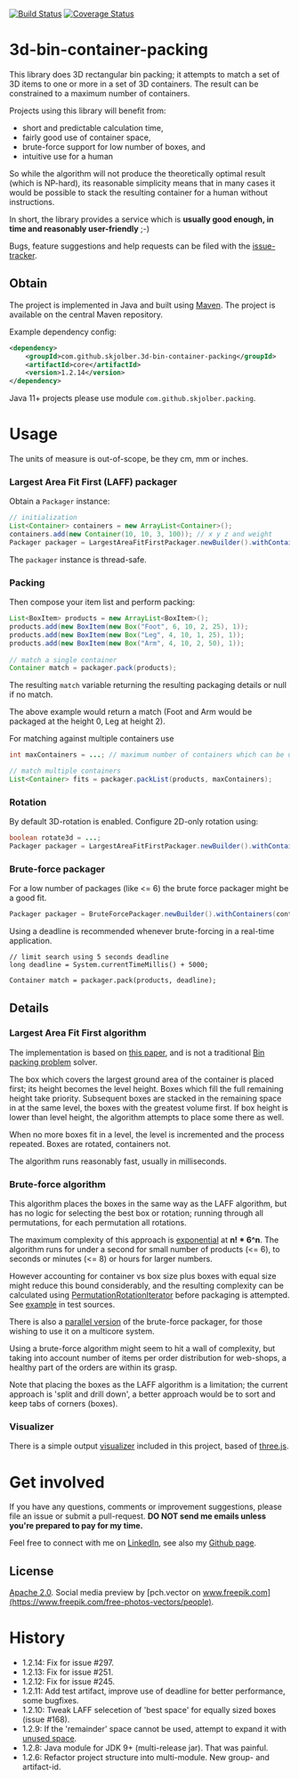 [![Build Status](https://travis-ci.org/skjolber/3d-bin-container-packing.svg)](https://travis-ci.org/skjolber/3d-bin-container-packing)
[![Coverage Status](https://coveralls.io/repos/github/skjolber/3d-bin-container-packing/badge.svg?branch=master)](https://coveralls.io/github/skjolber/3d-bin-container-packing?branch=master)

# 3d-bin-container-packing

This library does 3D rectangular bin packing; it attempts to match a set of 3D items to one or more in a set of 3D containers. The result can be constrained to a maximum number of containers.

Projects using this library will benefit from:
 * short and predictable calculation time,
 * fairly good use of container space, 
 * brute-force support for low number of boxes, and
 * intuitive use for a human
 
So while the algorithm will not produce the theoretically optimal result (which is NP-hard), its reasonable simplicity means that in many cases it would be possible to stack the resulting container for a human without instructions.

In short, the library provides a service which is __usually good enough, in time and reasonably user-friendly__ ;-)

Bugs, feature suggestions and help requests can be filed with the [issue-tracker].
 
## Obtain
The project is implemented in Java and built using [Maven]. The project is available on the central Maven repository.

Example dependency config:

```xml
<dependency>
    <groupId>com.github.skjolber.3d-bin-container-packing</groupId>
    <artifactId>core</artifactId>
    <version>1.2.14</version>
</dependency>
```

Java 11+ projects please use module `com.github.skjolber.packing`.

# Usage
The units of measure is out-of-scope, be they cm, mm or inches.

### Largest Area Fit First (LAFF) packager
Obtain a `Packager` instance:

```java
// initialization
List<Container> containers = new ArrayList<Container>();
containers.add(new Container(10, 10, 3, 100)); // x y z and weight
Packager packager = LargestAreaFitFirstPackager.newBuilder().withContainers(containers).build()
```

The `packager` instance is thread-safe.

### Packing
Then compose your item list and perform packing:

```java
List<BoxItem> products = new ArrayList<BoxItem>();
products.add(new BoxItem(new Box("Foot", 6, 10, 2, 25), 1));
products.add(new BoxItem(new Box("Leg", 4, 10, 1, 25), 1));
products.add(new BoxItem(new Box("Arm", 4, 10, 2, 50), 1));
	
// match a single container
Container match = packager.pack(products);
```

The resulting `match` variable returning the resulting packaging details or null if no match. 

The above example would return a match (Foot and Arm would be packaged at the height 0, Leg at height 2). 

For matching against multiple containers use

```java
int maxContainers = ...; // maximum number of containers which can be used

// match multiple containers
List<Container> fits = packager.packList(products, maxContainers);
```

### Rotation
By default 3D-rotation is enabled. Configure 2D-only rotation using:

```java
boolean rotate3d = ...;
Packager packager = LargestAreaFitFirstPackager.newBuilder().withContainers(containers).withRotate2D().build();
```

### Brute-force packager
For a low number of packages (like <= 6) the brute force packager might be a good fit. 

```java
Packager packager = BruteForcePackager.newBuilder().withContainers(containers).build();
```

Using a deadline is recommended whenever brute-forcing in a real-time application.

```
// limit search using 5 seconds deadline
long deadline = System.currentTimeMillis() + 5000;

Container match = packager.pack(products, deadline);
```

## Details

### Largest Area Fit First algorithm
The implementation is based on [this paper][2], and is not a traditional [Bin packing problem][1] solver.

The box which covers the largest ground area of the container is placed first; its height becomes the level height. Boxes which fill the full remaining height take priority. Subsequent boxes are stacked in the remaining space in at the same level, the boxes with the greatest volume first. If box height is lower than level height, the algorithm attempts to place some there as well. 

When no more boxes fit in a level, the level is incremented and the process repeated. Boxes are rotated, containers not.

The algorithm runs reasonably fast, usually in milliseconds. 

###  Brute-force algorithm
This algorithm places the boxes in the same way as the LAFF algorithm, but has no logic for selecting the best box or rotation; running through all permutations, for each permutation all rotations. 

The maximum complexity of this approach is [exponential] at __n! * 6^n__. The algorithm runs for under a second for small number of products (<= 6), to seconds or minutes (<= 8) or hours for larger numbers.

However accounting for container vs box size plus boxes with equal size might reduce this bound considerably, and the resulting complexity can be calculated using [PermutationRotationIterator](core/src/main/java/com/github/skjolber/packing/impl/PermutationRotationIterator.java) before packaging is attempted. See [example] in test sources.

There is also a [parallel version](core/src/main/java/com/github/skjolber/packing/ParallelBruteForcePackager.java) of the brute-force packager, for those wishing to use it on a multicore system.

Using a brute-force algorithm might seem to hit a wall of complexity, but taking into account number of items 
per order distribution for web-shops, a healthy part of the orders are within its grasp.

Note that placing the boxes as the LAFF algorithm is a limitation; the current approach is 'split and drill down', a better approach would be to sort and keep tabs of corners (boxes). 

### Visualizer
There is a simple output [visualizer](visualization) included in this project, based of [three.js](https://threejs.org/).

# Get involved
If you have any questions, comments or improvement suggestions, please file an issue or submit a pull-request. __DO NOT send me emails unless you're prepared to pay for my time.__

Feel free to connect with me on [LinkedIn], see also my [Github page].

## License
[Apache 2.0]. Social media preview by [pch.vector on www.freepik.com](https://www.freepik.com/free-photos-vectors/people).

# History
 - 1.2.14: Fix for issue #297.
 - 1.2.13: Fix for issue #251.
 - 1.2.12: Fix for issue #245.
 - 1.2.11: Add test artifact, improve use of deadline for better performance, some bugfixes.
 - 1.2.10: Tweak LAFF selecetion of 'best space' for equally sized boxes (issue #168).
 - 1.2.9: If the 'remainder' space cannot be used, attempt to expand it with [unused space](https://github.com/skjolber/3d-bin-container-packing/blob/b78f4b8ff62f4c3cd531a160d36c4dc1f23c8897/core/src/main/java/com/github/skjolber/packing/LargestAreaFitFirstPackager.java#L250).
 - 1.2.8: Java module for JDK 9+ (multi-release jar). That was painful.
 - 1.2.6: Refactor project structure into multi-module. New group- and artifact-id.

[1]: 				https://en.wikipedia.org/wiki/Bin_packing_problem
[2]: 				https://www.drupal.org/files/An%20Efficient%20Algorithm%20for%203D%20Rectangular%20Box%20Packing.pdf
[Apache 2.0]: 			http://www.apache.org/licenses/LICENSE-2.0.html
[issue-tracker]:		https://github.com/skjolber/3d-bin-container-packing/issues
[Maven]:			http://maven.apache.org/
[LinkedIn]:			http://lnkd.in/r7PWDz
[Github page]:			https://skjolber.github.io
[NothinRandom]:			https://github.com/NothinRandom
[exponential]:			https://en.wikipedia.org/wiki/Exponential_function
[example]:			core/src/test/java/com/github/skjolber/packing/impl/BruteForcePackagerRuntimeEstimator.java

